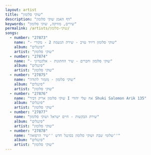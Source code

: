 ```yaml
---
layout: artist
title: "שוקי סלומון"
description: "דף האמן שוקי סלומון"
keywords: "שירים, מוזיקה, שוקי סלומון"
permalink: /artists/שוקי-סלומון/
songs:
  - number: "27873"
    name: "- שוקי סלומון דיויד טויב - שירת הנשמה 2 - מקורי"
    album: "סינגלים"
    artist: "שוקי סלומון"
  - number: "27874"
    name: "- שוקי סלומון וחברים - שיר החתונות - אלקטרוני"
    album: "סינגלים"
    artist: "שוקי סלומון"
  - number: "27875"
    name: "שוקי סלומון - מזמור לתודה"
    album: "סינגלים"
    artist: "שוקי סלומון"
  - number: "27876"
    name: "שוקי סלומון אריק דביר I אח שלי יהודי Shuki Salomon Arik 135"
    album: "סינגלים"
    artist: "שוקי סלומון"
  - number: "27877"
    name: "שירת הבקשות - חיים ישראל ושוקי סלומון"
    album: "סינגלים"
    artist: "שוקי סלומון"
  - number: "27878"
    name: "שלומי שבת ושוקי סלומון בסינגל חדש ''שיר הרפואה''"
    album: "סינגלים"
    artist: "שוקי סלומון"
---
```

